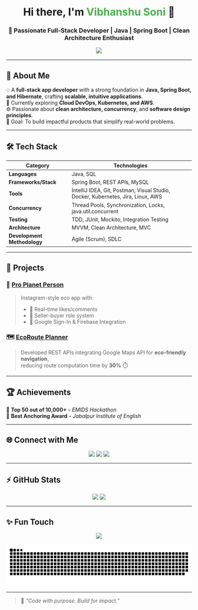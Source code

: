 <!-- Animated Header -->
<h1 align="center">Hi there, I'm <span style="color:#4CAF50;">Vibhanshu Soni</span> 👋</h1>
<h3 align="center">🚀 Passionate Full-Stack Developer | Java | Spring Boot | Clean Architecture Enthusiast</h3>

<p align="center">
  <img src="https://readme-typing-svg.herokuapp.com?font=Fira+Code&pause=1000&color=00C853&center=true&vCenter=true&width=480&lines=Building+scalable+apps+with+Java+%26+Spring+Boot;Exploring+new+tech+every+day;Writing+clean+%26+maintainable+code;Code+with+purpose%2C+Build+for+impact!"/>
</p>

---

## 🧠 About Me  
💡 A **full-stack app developer** with a strong foundation in **Java, Spring Boot, and Hibernate**, crafting **scalable, intuitive applications**.  
🌱 Currently exploring **Cloud DevOps, Kubernetes, and AWS**.  
⚙️ Passionate about **clean architecture, concurrency**, and **software design principles**.  
🎯 Goal: To build impactful products that simplify real-world problems.

---

## 🛠️ Tech Stack

| Category | Technologies |
|-----------|---------------|
| **Languages** | Java, SQL |
| **Frameworks/Stack** | Spring Boot, REST APIs, MySQL |
| **Tools** | IntelliJ IDEA, Git, Postman, Visual Studio, Docker, Kubernetes, Jira, Linux, AWS |
| **Concurrency** | Thread Pools, Synchronization, Locks, java.util.concurrent |
| **Testing** | TDD, JUnit, Mockito, Integration Testing |
| **Architecture** | MVVM, Clean Architecture, MVC |
| **Development Methodology** | Agile (Scrum), SDLC |

---

## 💼 Projects

### 🌱 [Pro Planet Person](https://github.com/Vibhanshusoni/ProPlanetPerson.git)
> Instagram-style eco app with:
> - 🌿 Real-time likes/comments  
> - 👥 Seller-buyer role system  
> - 🔑 Google Sign-In & Firebase Integration  

### 🗺️ [EcoRoute Planner](https://github.com/Vibhanshusoni/EcoRoutePlannerBackend.git)
> Developed REST APIs integrating Google Maps API for **eco-friendly navigation**,  
> reducing route computation time by **30%** ⏱️

---

## 🏆 Achievements  
🏅 **Top 50 out of 10,000+** – *EMIDS Hackathon*  
🎤 **Best Anchoring Award** – *Jabalpur Institute of English*  

---

## 🌐 Connect with Me  

<p align="center">
  <a href="mailto:vibhanshusoniofficial@gmail.com"><img src="https://img.shields.io/badge/Email-D14836?style=for-the-badge&logo=gmail&logoColor=white"/></a>
  <a href="https://www.linkedin.com/in/vibhanshusoni98/"><img src="https://img.shields.io/badge/LinkedIn-0077B5?style=for-the-badge&logo=linkedin&logoColor=white"/></a>
  <a href="https://github.com/Vibhanshusoni"><img src="https://img.shields.io/badge/GitHub-181717?style=for-the-badge&logo=github&logoColor=white"/></a>
</p>

---

## ⚡ GitHub Stats  

<p align="center">
  <img height="180em" src="https://github-readme-stats.vercel.app/api?username=Vibhanshusoni&show_icons=true&theme=react&hide_border=true&bg_color=0D1117"/>
  <img height="180em" src="https://github-readme-streak-stats.herokuapp.com/?user=Vibhanshusoni&theme=react&hide_border=true&background=0D1117"/>
</p>

---

## ✨ Fun Touch  

<p align="center">
  <img src="https://github-profile-trophy.vercel.app/?username=Vibhanshusoni&theme=darkhub&no-bg=true&no-frame=true&margin-w=5"/>
</p>

<p align="center">
  <img src="https://github.com/Platane/snk/raw/output/github-contribution-grid-snake.svg" alt="snake animation" />
</p>

---

> 🧩 *“Code with purpose. Build for impact.”*
